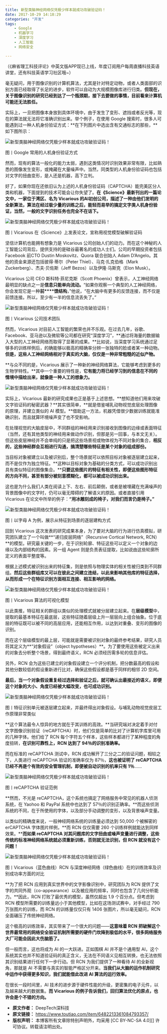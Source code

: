 ```yaml
---
title: 新型类脑神经网络仅凭极少样本就成功攻破验证码！
date: 2017-10-29 14:18:29
categories: "开发"
tags:
	- Google
	- 机器学习
	- 深度学习
	- 人工智能
	- 网络安全

---
```


（《麻省理工科技评论》中英文版APP现已上线，年度订阅用户每周直播科技英语讲堂，还有科技英语学习社区哦~）

毫无疑问，用于图像识别的计算机算法，尤其是针对特定动物，或者人类面部的识别方面已经取得了长足的进步，软件可以自动为大规模图像库进行归类。**但现在，关于图像识别的研究已经到达了一个瓶颈期，接下去要做的事情，目前看来计算机可能还无法胜任。**

实际上，一旦把图像本身放到具体环境中，由于发生了变形、遮挡或者反光等，现在的算法就无法将它准确识别出来。举个例子，在使用 Google 搜索时，很多人可能遇到过一种人机身份验证方式：**在下列图片中选出含有交通标志的那些，**如下图所示：

![新型类脑神经网络仅凭极少样本就成功攻破验证码！][UYZZ-RUVE-FQYU.jpg]

图丨Google 常用的人机身份验证方式

然而，现有的算法一般化的能力太弱，遇到这类情况时识别效果非常有限，比如熟悉的图像发生变形，或掩藏在大量噪声中。当然，同类型的人机身份验证码也包括对文字的扭曲变形，是人还是机器，高下立判。

好了，如果你现在还依旧认为上述的人机身份验证码（CAPTCHA）能完美区分人类和机器，下面提到的技术可能会让你失望了。**在《Science》最新刊出的一篇论文中，一家位于湾区、名为 Vicarious 的AI初创公司，描述了一种由他们发明的全新算法，算法在经过极少量的训练之后，能轻而易举的搞定文字类人机身份验证，当然，一般的文字识别任务也完全不在话下。**

![新型类脑神经网络仅凭极少样本就成功攻破验证码！][JUZY-J33Y-EYYE.jpg]

图丨Vicarious 在《Science》上发表论文，宣称用视觉模型破解验证码

坚信计算机也能拥有想象力是 Vicarious 公司创始人们的动力。而在这个神秘的人工智能公司背后，提供支持的是硅谷最著名的成功人士们。公司的早期投资者包括 Facebook 前CTO Dustin Moskovitz、Quora 联合创始人 Adam D’Angelo。其他的资金来源还包括彼得·蒂尔（Peter Thiel）、马克·扎克伯格（Mark Zuckerberg）、杰夫·贝佐斯（Jeff Bezos）以及伊隆·马斯克（Elon Musk）。

Vicarious 公司 CEO 斯科特·菲尼克斯（Scott Phoenix）曾表示，人工神经网络最明显的缺点之一是**信息只能单向流动。**“如果你观察一个典型的人工神经网络，你会发现它是一种**前****馈结构**，”他说，“在大脑中有更多的反馈连接，而不仅是前馈连接。所以，至少有一半的信息流丢失了。”

![新型类脑神经网络仅凭极少样本就成功攻破验证码！][BN3Y-VFMQ-IARY.jpg]

图丨Vicarious 公司技术团队

然而，Vicarious 对目前人工智能的繁荣也并不乐观。在过去几年，谷歌、Facebook、亚马逊以及微软等公司都在研究“深度学习”，**通过将海量的数据输入大型的人工神经网络而取得了显著的成果。**比如说，当深度学习系统通过足够多的训练样例后，的确能够以极高的精确率分辨一张独特的脸或者某一种动物。**但是，这些人工神经网络相对于真实的大脑，仅仅是一种非常粗糙的近似产物。**

**与众不同的是，Vicarious 展示了一种新的神经网络算法，它能够考虑到更多的生物学特性。**其中一个重要的特性是，**它有能力将已经学习到的信息在不同的情境中描绘出来，就像是一种人工的想象力。**

![新型类脑神经网络仅凭极少样本就成功攻破验证码！][EV6J-Q37N-32AY.jpg]

实际上，Vicarious 最新的研究成果也正是基于上述思想。**想知道他们用来攻破文字验证码的秘密武器？**其实很简单，**就是借鉴哺乳动物视觉皮层处理图像的原理，并建立类似的 AI 模型。**借助这一方法，机器凭借很少数据训练就能准确识别，而且就算环境噪声变了也不受影响。

在处理视觉的大脑皮层中，不同群组的神经用来识别接收到图像的边缘或表面特征（当然，还有其他类型的神经用来做动作识别，但那是另一回事，与本文无关）。但这些皮层神经并不会单纯的只是把这些场景视或物体视为不同对象的集合，**相反的，这些神经群会互相进行沟通，搞清楚哪些特征是某个对象的组成部份。**

当目标对象被建立以及被识别后，整个场景就可以依照目标对象被逐层建立起来，而不是仅作为独立特征。**这种以目标对象为基础的分类方式，可以成功识别出具有类似特征的图像集合。****只要这些图片的特征有相关性，即便这些图形特征的方向不同，甚至有部分被刻意模糊化，都可以被成功识别出来。**

这也是为什么我们人类在阅读上下、左右、前后颠倒，或者是被埋藏在充满噪声的背景图像中的文字时，仍可以毫无障碍的了解语义的原因。或者直接引用 Vicarious 在论文中所举的例子：**“用冰雕刻成的椅子，对我们而言仍是椅子。”**

![新型类脑神经网络仅凭极少样本就成功攻破验证码！][FFMI-7V7R-BRFR.jpg]

图丨以字母 A 为例，展示从特征到场景的逐层建构方式

回到 Vicarious 这次发表的研究成果本身，为了要对大脑的行为进行仿真模拟，研究团队建立了一个叫做**“递归皮层网络”（Recursive Cortical Network, RCN）**的模型。研究最关键的一步，在于识别轮廓、特征这些可以定义一个对象的边缘以及内部结构的因素。另一组 Agent 则是负责表征提取，比如说由这些轮廓所定义的表面平整度等。

根据上述模式被识别出来的特征集，则是依照与物理实体的相关性被归类到不同群组。**然后这些群组库又可以在彼此之间建立连结，以此来影响其他库的特征选择，从而形成一个在特征识别方面相互连接、相互影响的网络。**

![新型类脑神经网络仅凭极少样本就成功攻破验证码！][NJZV-UBYZ-UM6Z.jpg]

图丨Vicarious 算法的可视化模型

以此类推，特征相关的群组以类似的处理模式就被分层建立起来。在**层级模型**中，提取的最基本特征在最底层，这些特征随着层级上升一层层向上组合抽象。位于底层的特征既可以被不同的高层应用，还能相互作用，以达到对重叠、变形的图像的识别。

而在这个层级模型的最上层，可能就是需要被识别对象的最终参考结果，研究人员将其定义为**“对象假设”（object hypotheses）**。为了要使用这些被定义出来的对象去分析整个场景，得到最终语义，RCN 必须经历需多轮的信息评估。

另外，RCN 会为这些已建立的对象假设建立一个评分机制，把分数最高的假设和其他分数较低的假设重新进行比对，确保这些假设都是基于同样的相邻 2D 空间。

**最后，当一个对象假设重复经过选择和验证之后，就可确认出最接近的语义，即便这个对象的大小、角度已经被大幅改变，也可成功识别。**

![新型类脑神经网络仅凭极少样本就成功攻破验证码！][M2QR-ZEIV-IQUZ.jpg]

图丨特征识别单元被逐层建立起来，并最终得出对象假设。与哺乳动物视觉皮层工作原理非常类似

**这个算法最令人惊异的地方就在于其训练的高效。**当研究端对决定着手对付文字图像识别验证（reCAPTCHA）时，他们仅是简单的比对了计算机字库里可用的几种字体。他们给了 RCN 每个字符五个样本，这些样本都进行了某种程度的角度扭转，**在识别可靠性上，RCN 达到了 94％的识别准确率。**

而在标准的 reCAPTCHA 测试中，RCN 成功解开了三分之二的验证问题，相较之下，人类进行 reCAPTCHA 验证的准确率仅为 87％，**这也被证明了 reCAPTCHA 已经不再是个有效的安全管理机制，即便被自动识别的机率只有 1％**……

![新型类脑神经网络仅凭极少样本就成功攻破验证码！][YIVN-YJAA-2IA2.jpg]

图丨reCAPTCHA 验证范例

**然而，不光是 reCAPTCHA，这个系统也搞定了网络服务中常见的机器人侦测系统，在 Yaohoo 和 PayPal 系统中也达到了 57％的识别正确率。**而这些侦测系统的不同，在于所使用的字体，以及部分手动调整的变形，以及背景噪声变量。

以类似的精确度来说，一般神经网络系统的训练量必须达到 50,000 个被解密的 erCAPTCHA 字体图片样例，**而 RCN 仅仅需要 260 个训练样例就能达到同样效果。****而如果 reCAPTCHA 对其问题库的文字扭曲或噪声变量进行调整，这些传统的标准神经网络系统就必须重新训练，否则就无法识别，但 RCN 就没有这个问题！**

![新型类脑神经网络仅凭极少样本就成功攻破验证码！][IBJJ-YIIF-E6N3.gif]

图丨Vicarious（蓝色曲线）RCN 与深度神经网络（绿色曲线）在的训练效率及识别成功率方面的对比

**为了把 RCN 应用到真实世界中的文字影像识别中，研究团队为 RCN 提供了文字的共同外观（co-appearance）以及被应用的频率，同时也包含了几何分析能力。**因此，RCN 打败了最优秀的模型，虽然仅超出 1.9 个百分点。但考虑到 RCN 模型所需要的训练量远小于其他模型，比如在这场测试赛中，对手经过 790 万张图片的训练，而 RCN 的训练量仅仅只有 1406 张图片，所以毫无疑问，RCN 全面碾压了传统神经网络。

这个极高的训练效率，其实带来了一个很大的问题——**这意味着 RCN 把破解这个世界最常用的网络安全验证机制所需要的硬件门坎降到极低的水平，很多网络服务大厂可能会因此大伤脑筋了。**

但一般而言，这也将成为 AI 的一大跃进。正如围棋 AI 并不是个通用型 AI，这个系统其实也并不知道验证码的真正含义，无法在不同语义见相互转换，也无法依照其识别结果进行任何下一步行动。但 RCN 为我们提供了一种看待 AI 的全新视角，那就是 AI 不需要与真实的智能严格区分开来。**当我们从大脑的运作机制研究中运作中获得更多知识，我们就能借此改进 AI 算法的运行效率。**

在很长一段时间里，AI 技术的进步源于硬件性能的升级，更密集的电子元件，以及越来越大的数据集。**而 Vicarious 的例子告诉我们，回归算法优化的原点，也许会是个不错的方向。**


[UYZZ-RUVE-FQYU.jpg]: static/resources/crawler/UYZZ-RUVE-FQYU.jpg
[JUZY-J33Y-EYYE.jpg]: static/resources/crawler/JUZY-J33Y-EYYE.jpg
[BN3Y-VFMQ-IARY.jpg]: static/resources/crawler/BN3Y-VFMQ-IARY.jpg
[EV6J-Q37N-32AY.jpg]: static/resources/crawler/EV6J-Q37N-32AY.jpg
[FFMI-7V7R-BRFR.jpg]: static/resources/crawler/FFMI-7V7R-BRFR.jpg
[NJZV-UBYZ-UM6Z.jpg]: static/resources/crawler/NJZV-UBYZ-UM6Z.jpg
[M2QR-ZEIV-IQUZ.jpg]: static/resources/crawler/M2QR-ZEIV-IQUZ.jpg
[YIVN-YJAA-2IA2.jpg]: static/resources/crawler/YIVN-YJAA-2IA2.jpg
[IBJJ-YIIF-E6N3.gif]: static/resources/crawler/IBJJ-YIIF-E6N3.gif
 *  **原文作者：** DeepTech深科技
 *  **原文链接：** https://www.toutiao.com/item/6482213361084793357/
 *  **版权声明：** 本博客所有文章除特别声明外，均采用 [CC BY-NC-SA 4.0][] 许可协议。转载请注明出处。
